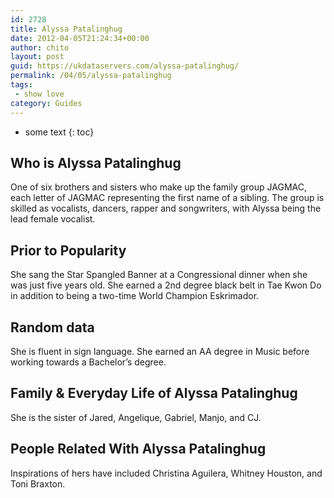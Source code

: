 ```yaml
---
id: 2728
title: Alyssa Patalinghug
date: 2012-04-05T21:24:34+00:00
author: chito
layout: post
guid: https://ukdataservers.com/alyssa-patalinghug/
permalink: /04/05/alyssa-patalinghug
tags:
 - show love
category: Guides
---
```


* some text
{: toc}


## Who is  Alyssa Patalinghug
                  
                  
                  
One of six brothers and sisters who make up the family group JAGMAC, each letter of JAGMAC representing the first name of a sibling. The group is skilled as vocalists, dancers, rapper and songwriters, with Alyssa being the lead female vocalist.
                  
                
                
                
## Prior to Popularity 
                  
                  
                  
She sang the Star Spangled Banner at a Congressional dinner when she was just five years old. She earned a 2nd degree black belt in Tae Kwon Do in addition to being a two-time World Champion Eskrimador.
                  
                
                
                
## Random data 
                  
                  
                  
She is fluent in sign language. She earned an AA degree in Music before working towards a Bachelor&#8217;s degree.
                  
                
                
                
## Family & Everyday Life of Alyssa Patalinghug
                  
                  
                  
She is the sister of Jared, Angelique, Gabriel, Manjo, and CJ.
                  
                
                
                
## People Related With  Alyssa Patalinghug
                  
                  
                  
Inspirations of hers have included Christina Aguilera, Whitney Houston, and Toni Braxton.
                  
                
              
            
          
          
          
    
    
  

